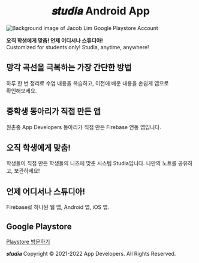 # <center>𝒔𝒕𝒖𝒅𝒊𝒂 Android App</center>

![Background image of Jacob Lim Google Playstore Account](https://play-lh.googleusercontent.com/jGPB7MySKjn6nALQH6mpvkWASBjCMPfTRaUmgHDTw36rBxnMv_yXzsxfp9AAb1p2X4I=w3840-h2160-rw)

**오직 학생에게 맞춤! 언제 어디서나 스튜디아!**  
Customized for students only! Studia, anytime, anywhere!
  
##  망각 곡선을 극복하는 가장 간단한 방법
하루 한 번 정리로 수업 내용을 복습하고, 이전에 배운 내용을 손쉽게 앱으로  
확인해보세요.  
  
## 중학생 동아리가 직접 만든 앱
원촌중 App Developers 동아리가 직접 만든 Firebase 연동 앱입니다.  
  
## 오직 학생에게 맞춤!
학생들이 직접 만든 학생들의 니즈에 맞춘 시스템 Studia입니다. 나만의 노트를 공유하고, 보관하세요!  
  
## 언제 어디서나 스튜디아!
Firebase로 하나된 웹 앱, Android 앱, iOS 앱.  
  
## Google Playstore
[Playstore 방문하기](https://play.google.com/store/apps/details?id=app.web.studia_kr)

𝒔𝒕𝒖𝒅𝒊𝒂
Copyright © 2021-2022 App Developers.
All Rights Reserved.
